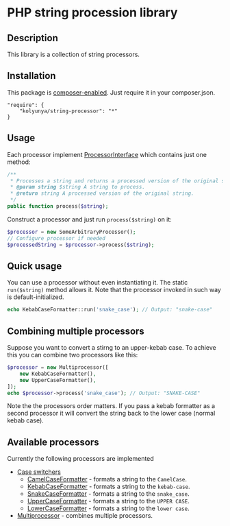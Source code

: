 # PHP string procession library

## Description
This library is a collection of string processors.

## Installation

This package is [composer-enabled](https://packagist.org/packages/kolyunya/string-processor). Just require it in your composer.json.
~~~
"require": {
    "kolyunya/string-processor": "*"
}
~~~

## Usage
Each processor implement [ProcessorInterface](https://github.com/Kolyunya/string-processor/blob/master/sources/ProcessorInterface.php) which contains just one method:
~~~php
/**
 * Processes a string and returns a processed version of the original string.
 * @param string $string A string to process.
 * @return string A processed version of the original string.
 */
public function process($string);
~~~

Construct a processor and just run `process($string)` on it:
~~~php
$processor = new SomeArbitraryProcessor();
// Configure processor if needed
$processedString = $processor->process($string);
~~~

## Quick usage
You can use a processor without even instantiating it. The static `run($string)` method allows it. Note that the processor invoked in such way is default-initialized.
~~~php
echo KebabCaseFormatter::run('snake_case'); // Output: "snake-case"
~~~

## Combining multiple processors
Suppose you want to convert a stirng to an upper-kebab case. To achieve this you can combine two processors like this:
~~~php
$processor = new Multiprocessor([
    new KebabCaseFormatter(),
    new UpperCaseFormatter(),
]);
echo $processor->process('snake_case'); // Output: "SNAKE-CASE"
~~~
Note the the processors order matters. If you pass a kebab formatter as a second processor it will convert the string back to the lower case (normal kebab case).

## Available processors
Currently the following processors are implemented
* [Case switchers](https://github.com/Kolyunya/string-processor/blob/master/sources/CaseSwitcher/CaseSwitcher.php)
    * [CamelCaseFormatter](https://github.com/Kolyunya/string-processor/blob/master/sources/CaseSwitcher/CamelCaseFormatter.php) - formats a string to the `CamelCase`.
    * [KebabCaseFormatter](https://github.com/Kolyunya/string-processor/blob/master/sources/CaseSwitcher/KebabCaseFormatter.php) - formats a string to the `kebab-case`.
    * [SnakeCaseFormatter](https://github.com/Kolyunya/string-processor/blob/master/sources/CaseSwitcher/SnakeCaseFormatter.php) - formats a string to the `snake_case`.
    * [UpperCaseFormatter](https://github.com/Kolyunya/string-processor/blob/master/sources/CaseSwitcher/UpperCaseFormatter.php) - formats a string to the `UPPER CASE`.
    * [LowerCaseFormatter](https://github.com/Kolyunya/string-processor/blob/master/sources/CaseSwitcher/LowerCaseFormatter.php) - formats a string to the `lower case`.
* [Multiprocessor](https://github.com/Kolyunya/string-processor/blob/master/sources/Multiprocessor.php) - combines multiple processors.
